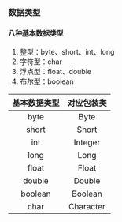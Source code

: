 ### 数据类型

#### 八种基本数据类型

1. 整型：byte、short、int、long
2. 字符型：char
3. 浮点型：float、double
4. 布尔型：boolean

| 基本数据类型 | 对应包装类 |
| :----------: | :--------: |
|     byte     |    Byte    |
|    short     |   Short    |
|     int      |  Integer   |
|     long     |    Long    |
|    float     |   Float    |
|    double    |   Double   |
|   boolean    |  Boolean   |
|     char     | Character  |

